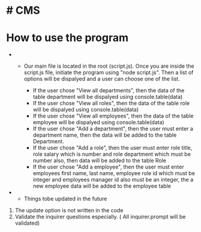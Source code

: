 

# # CMS

# How to use the program

* * Our main file is located in the root (script.js). Once you are inside the script.js file, initiate the program using "node script.js". Then a list of options will be dispalyed and a user can choose one of the list.
 
    * If the user chose "View all departments", then the data of the table department will be dispalyed using console.table(data)
    * If the user chose "View all roles", then the data of the table role will be dispalyed using console.table(data)
    * If the user chose "View all employees", then the data of the table employee will be dispalyed using console.table(data)
    * If the user chose "Add a department", then the user must enter a department name, then the data will be added to the table Department.
    * If the user chose "Add a role", then the user must enter role title, role salary which is number and role department which must be number also, then data will be added to the table Role
    * If the user chose "Add a employee", then the user must enter employees first name, last name, employee role id which must be integer and employees manager id also must be an integer, the a new employee data will be added to the employee table


* * Things tobe updated in the future
1. The update option is not written in the code
2. Validate the inquirer questions especially. ( All inquirer.prompt will be validated)